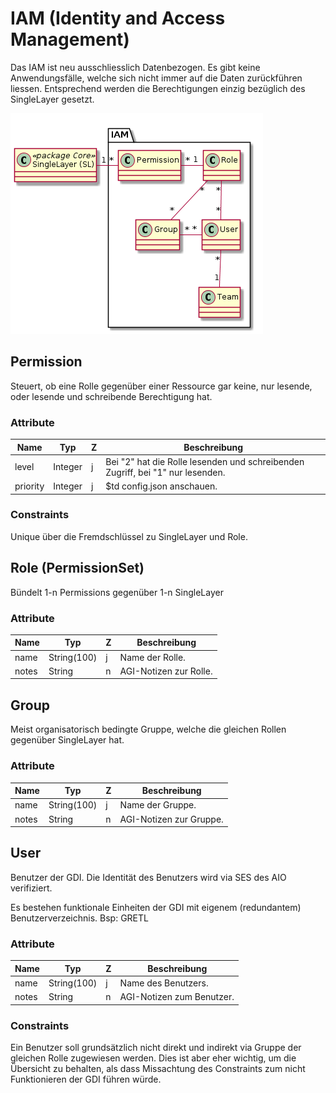 # IAM (Identity and Access Management)

Das IAM ist neu ausschliesslich Datenbezogen. Es gibt keine Anwendungsfälle, welche sich nicht immer
auf die Daten zurückführen liessen. Entsprechend werden die Berechtigungen einzig bezüglich des SingleLayer 
gesetzt.

![IAM](../puml_output/simi_iam.png)

## Permission

Steuert, ob eine Rolle gegenüber einer Ressource gar keine, nur lesende, oder lesende und schreibende Berechtigung hat.

### Attribute

|Name|Typ|Z|Beschreibung|
|---|---|---|---|
|level|Integer|j|Bei "2" hat die Rolle lesenden und schreibenden Zugriff, bei "1" nur lesenden.|
|priority|Integer|j|$td config.json anschauen.|

### Constraints

Unique über die Fremdschlüssel zu SingleLayer und Role.

## Role (PermissionSet)

Bündelt 1-n Permissions gegenüber 1-n SingleLayer

### Attribute

|Name|Typ|Z|Beschreibung|
|---|---|---|---|
|name|String(100)|j|Name der Rolle.|
|notes|String|n|AGI-Notizen zur Rolle.|

## Group

Meist organisatorisch bedingte Gruppe, welche die gleichen Rollen gegenüber SingleLayer hat. 

### Attribute

|Name|Typ|Z|Beschreibung|
|---|---|---|---|
|name|String(100)|j|Name der Gruppe.|
|notes|String|n|AGI-Notizen zur Gruppe.|

## User

Benutzer der GDI. Die Identität des Benutzers wird via SES des AIO verifiziert.

Es bestehen funktionale Einheiten der GDI mit eigenem (redundantem) Benutzerverzeichnis. Bsp: GRETL

### Attribute

|Name|Typ|Z|Beschreibung|
|---|---|---|---|
|name|String(100)|j|Name des Benutzers.|
|notes|String|n|AGI-Notizen zum Benutzer.|

### Constraints

Ein Benutzer soll grundsätzlich nicht direkt und indirekt via Gruppe der gleichen Rolle zugewiesen werden. Dies ist
aber eher wichtig, um die Übersicht zu behalten, als dass Missachtung des Constraints zum nicht Funktionieren der 
GDI führen würde. 